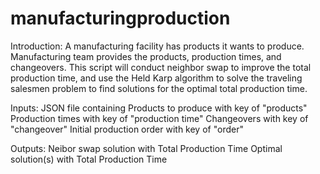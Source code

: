 # manufacturingproduction
Introduction:
A manufacturing facility has products it wants to produce. Manufacturing team provides the products, production times, and changeovers. This script will conduct neighbor swap to improve the total production time, and use the Held Karp algorithm to solve the traveling salesmen problem to find solutions for the optimal total production time.

Inputs: 
JSON file containing
  Products to produce with key of "products"
  Production times with key of "production time"
  Changeovers with key of "changeover"
  Initial production order with key of "order"
  
Outputs:
  Neibor swap solution with Total Production Time
  Optimal solution(s) with Total Production Time

